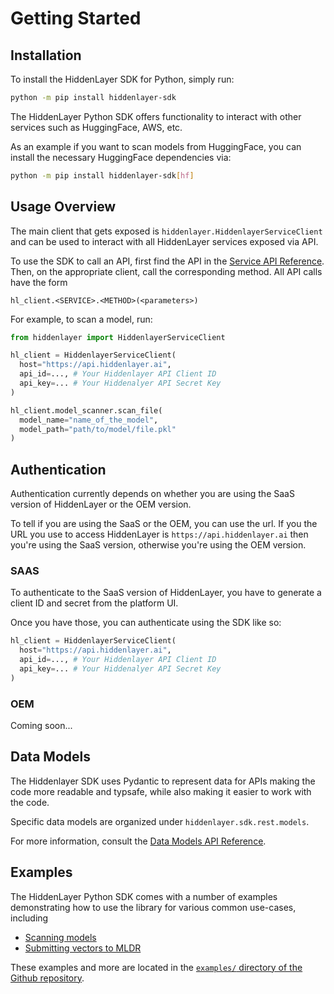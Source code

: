 # Getting Started

## Installation

To install the HiddenLayer SDK for Python, simply run:

```bash
python -m pip install hiddenlayer-sdk
```

The HiddenLayer Python SDK offers functionality to interact with other services such as HuggingFace, AWS, etc.

As an example if you want to scan models from HuggingFace, you can install the necessary HuggingFace dependencies via:

```bash
python -m pip install hiddenlayer-sdk[hf]
```


## Usage Overview

The main client that gets exposed is `hiddenlayer.HiddenlayerServiceClient` and can be used to interact with all HiddenLayer services exposed via API.

To use the SDK to call an API, first find the API in the [Service API Reference](api.rst). Then, on the appropriate client, call the corresponding method. All API calls have the form

```
hl_client.<SERVICE>.<METHOD>(<parameters>)
```

For example, to scan a model, run:

```python
from hiddenlayer import HiddenlayerServiceClient

hl_client = HiddenlayerServiceClient(
  host="https://api.hiddenlayer.ai",
  api_id=..., # Your Hiddenlayer API Client ID
  api_key=... # Your Hiddenalyer API Secret Key
)

hl_client.model_scanner.scan_file(
  model_name="name_of_the_model",
  model_path="path/to/model/file.pkl"
)
```

## Authentication

Authentication currently depends on whether you are using the SaaS version of HiddenLayer or the OEM version.

To tell if you are using the SaaS or the OEM, you can use the url. If you the URL you use to access HiddenLayer is `https://api.hiddenlayer.ai` then you're using the SaaS version, otherwise you're using the OEM version.

### SAAS

To authenticate to the SaaS version of HiddenLayer, you have to generate a client ID and secret from the platform UI.

Once you have those, you can authenticate using the SDK like so:

```python
hl_client = HiddenlayerServiceClient(
  host="https://api.hiddenlayer.ai",
  api_id=..., # Your Hiddenlayer API Client ID
  api_key=... # Your Hiddenalyer API Secret Key
)
```

### OEM

Coming soon...

## Data Models

The Hiddenlayer SDK uses Pydantic to represent data for APIs making the code more readable and typsafe, while also making it easier to work with the code.

Specific data models are organized under `hiddenlayer.sdk.rest.models`.

For more information, consult the [Data Models API Reference](api/hiddenlayer.sdk.rest.models.rst).

## Examples

The HiddenLayer Python SDK comes with a number of examples demonstrating how to use the library for various common use-cases, including

* [Scanning models](https://github.com/hiddenlayerai/hiddenlayer-sdk-python/blob/main/examples/model_scanning.py)
* [Submitting vectors to MLDR](https://github.com/hiddenlayerai/hiddenlayer-sdk-python/blob/main/examples/mldr.py)

These examples and more are located in the [`examples/` directory of the Github repository](https://github.com/hiddenlayerai/hiddenlayer-sdk-python).
